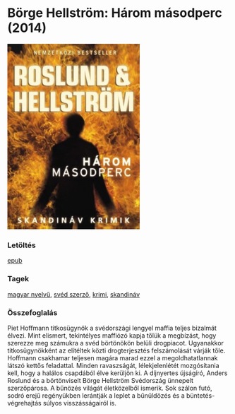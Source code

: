 # <a name="id_680">Börge Hellström: Három másodperc (2014)</a>
<img src="https://github.com/BercziSandor/calibre_lib/raw/main/libs/main/Borge%20Hellstrom/Harom%20masodperc%20%28680%29/cover.jpg" alt="cover" width="300"/>

### Letöltés
[epub](https://github.com/BercziSandor/calibre_lib/raw/main/libs/main/Borge%20Hellstrom/Harom%20masodperc%20%28680%29/Harom%20masodperc%20-%20Borge%20Hellstrom.epub)

### Tagek
[magyar nyelvű](https://github.com/berczisandor/calibre_lib/blob/main/libs/main/tags/magyar%20nyelv%c5%b1.md), [svéd szerző](https://github.com/berczisandor/calibre_lib/blob/main/libs/main/tags/sv%c3%a9d%20szerz%c5%91.md), [krimi](https://github.com/berczisandor/calibre_lib/blob/main/libs/main/tags/krimi.md), [skandináv](https://github.com/berczisandor/calibre_lib/blob/main/libs/main/tags/skandin%c3%a1v.md)

### Összefoglalás
<div>
<p>Piet Hoffmann titkosügynök a svédországi lengyel maffia teljes bizalmát élvezi. Mint elismert, tekintélyes maffiózó kapja tőlük a megbízást, hogy szerezze meg számukra a svéd börtönökön belüli drogpiacot. Ugyanakkor titkosügynökként az elítéltek közti drogterjesztés felszámolását várják tőle. Hoffmann csakhamar teljesen magára marad ezzel a megoldhatatlannak látszó kettős feladattal. Minden ravaszságát, lélekjelenlétét mozgósítania kell, hogy a halálos csapdából élve kerüljön ki. A díjnyertes újságíró, Anders Roslund és a börtönviselt Börge Hellström Svédország ünnepelt szerzőpárosa. A bűnözés világát életközelből ismerik. Sok szálon futó, sodró erejű regényükben lerántják a leplet a bűnüldözés és a büntetés-végrehajtás súlyos visszásságairól is.</p></div>


